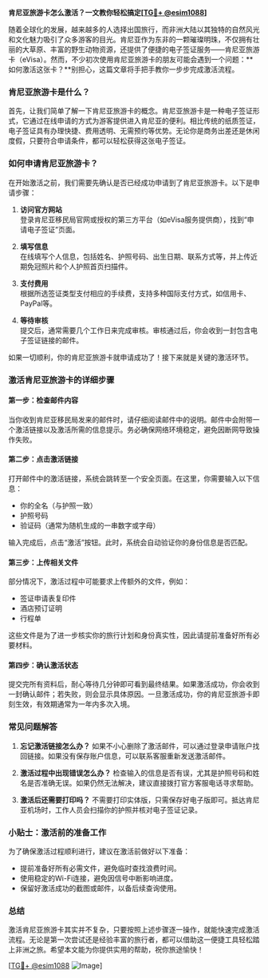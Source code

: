 **肯尼亚旅游卡怎么激活？一文教你轻松搞定[[TG💪+ @esim1088](https://t.me/s/esim1088)]**

随着全球化的发展，越来越多的人选择出国旅行，而非洲大陆以其独特的自然风光和文化魅力吸引了众多游客的目光。肯尼亚作为东非的一颗璀璨明珠，不仅拥有壮丽的大草原、丰富的野生动物资源，还提供了便捷的电子签证服务——肯尼亚旅游卡（eVisa）。然而，不少初次使用肯尼亚旅游卡的朋友可能会遇到一个问题：**如何激活这张卡？**别担心，这篇文章将手把手教你一步步完成激活流程。

### 肯尼亚旅游卡是什么？

首先，让我们简单了解一下肯尼亚旅游卡的概念。肯尼亚旅游卡是一种电子签证形式，它通过在线申请的方式为游客提供进入肯尼亚的便利。相比传统的纸质签证，电子签证具有办理快捷、费用透明、无需预约等优势。无论你是商务出差还是休闲度假，只要符合申请条件，都可以轻松获得这张电子签证。

### 如何申请肯尼亚旅游卡？

在开始激活之前，我们需要先确认是否已经成功申请到了肯尼亚旅游卡。以下是申请步骤：

1. **访问官方网站**  
   登录肯尼亚移民局官网或授权的第三方平台（如eVisa服务提供商），找到“申请电子签证”页面。

2. **填写信息**  
   在线填写个人信息，包括姓名、护照号码、出生日期、联系方式等，并上传近期免冠照片和个人护照首页扫描件。

3. **支付费用**  
   根据所选签证类型支付相应的手续费，支持多种国际支付方式，如信用卡、PayPal等。

4. **等待审核**  
   提交后，通常需要几个工作日来完成审核。审核通过后，你会收到一封包含电子签证链接的邮件。

如果一切顺利，你的肯尼亚旅游卡就申请成功了！接下来就是关键的激活环节。

### 激活肯尼亚旅游卡的详细步骤

#### 第一步：检查邮件内容
当你收到肯尼亚移民局发来的邮件时，请仔细阅读邮件中的说明。邮件中会附带一个激活链接以及激活所需的信息提示。务必确保网络环境稳定，避免因断网导致操作失败。

#### 第二步：点击激活链接
打开邮件中的激活链接，系统会跳转至一个安全页面。在这里，你需要输入以下信息：
- 你的全名（与护照一致）
- 护照号码
- 验证码（通常为随机生成的一串数字或字母）

输入完成后，点击“激活”按钮。此时，系统会自动验证你的身份信息是否匹配。

#### 第三步：上传相关文件
部分情况下，激活过程中可能要求上传额外的文件，例如：
- 签证申请表复印件
- 酒店预订证明
- 行程单

这些文件是为了进一步核实你的旅行计划和身份真实性，因此请提前准备好所有必要材料。

#### 第四步：确认激活状态
提交完所有资料后，耐心等待几分钟即可看到最终结果。如果激活成功，你会收到一封确认邮件；若失败，则会显示具体原因。一旦激活成功，你的肯尼亚旅游卡即刻生效，有效期通常为一年内多次入境。

### 常见问题解答

1. **忘记激活链接怎么办？**
   如果不小心删除了激活邮件，可以通过登录申请账户找回链接。如果没有保存账户信息，可以联系客服重新发送激活邮件。

2. **激活过程中出现错误怎么办？**
   检查输入的信息是否有误，尤其是护照号码和姓名是否准确无误。如果仍然无法解决，建议直接拨打官方客服电话寻求帮助。

3. **激活后还需要打印吗？**
   不需要打印实体版，只需保存好电子版即可。抵达肯尼亚机场时，工作人员会扫描你的护照并核对电子签证记录。

### 小贴士：激活前的准备工作

为了确保激活过程顺利进行，建议在激活前做好以下准备：
- 提前准备好所有必需文件，避免临时查找浪费时间。
- 使用稳定的Wi-Fi连接，避免因信号中断影响进度。
- 保留好激活成功的截图或邮件，以备后续查询使用。

### 总结

激活肯尼亚旅游卡其实并不复杂，只要按照上述步骤逐一操作，就能快速完成激活流程。无论是第一次尝试还是经验丰富的旅行者，都可以借助这一便捷工具轻松踏上非洲之旅。希望本文能为你提供实用的帮助，祝你旅途愉快！

[[TG💪+ @esim1088](https://t.me/s/esim1088) ![Image](https://i.postimg.cc/4NQfJmqS/Snipaste-2025-05-13-00-14-12.png)]